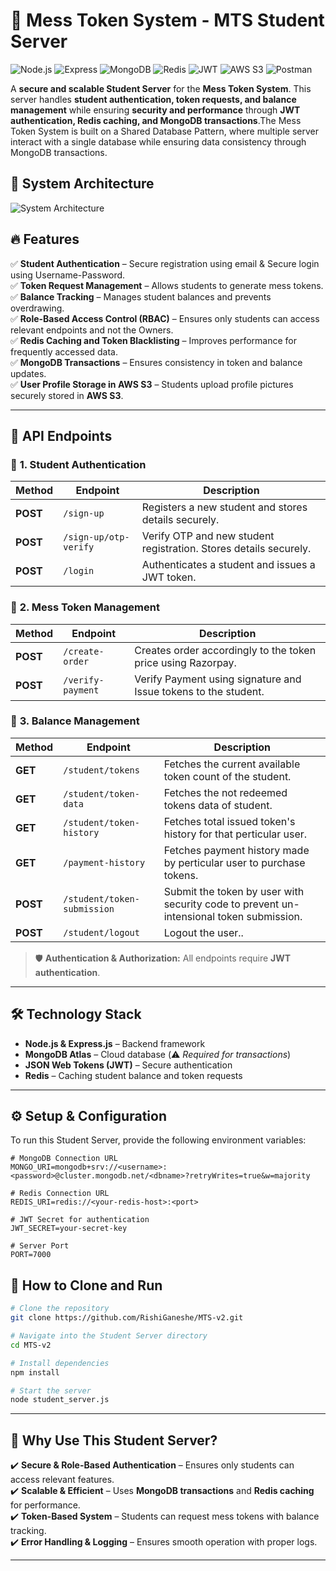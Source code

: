 # 🚀 Mess Token System - MTS Student Server  

![Node.js](https://img.shields.io/badge/Node.js-339933?style=for-the-badge&logo=node-dot-js&logoColor=white)
![Express](https://img.shields.io/badge/Express-000000?style=for-the-badge&logo=express&logoColor=white)
![MongoDB](https://img.shields.io/badge/MongoDB-47A248?style=for-the-badge&logo=mongodb&logoColor=white)
![Redis](https://img.shields.io/badge/Redis-DC382D?style=for-the-badge&logo=redis&logoColor=white)
![JWT](https://img.shields.io/badge/JWT-black?style=for-the-badge&logo=json-web-tokens&logoColor=white)
![AWS S3](https://img.shields.io/badge/AWS_S3-FF9900?style=for-the-badge&logo=amazon-aws&logoColor=white)
![Postman](https://img.shields.io/badge/Postman-FF6C37?style=for-the-badge&logo=postman&logoColor=white)  


A **secure and scalable Student Server** for the **Mess Token System**. This server handles **student authentication, token requests, and balance management** while ensuring **security and performance** through **JWT authentication, Redis caching, and MongoDB transactions**.The Mess Token System is built on a Shared Database Pattern, where multiple server interact with a single database while ensuring data consistency through MongoDB transactions.

## 📌 System Architecture

![System Architecture](https://drive.google.com/uc?export=view&id=15ZqTNhEHkiiZdwKPFCfmaW_rN4zaC9-J)

## 🔥 Features  

✅ **Student Authentication** –  Secure registration using email & Secure login using Username-Password.  
✅ **Token Request Management** – Allows students to generate mess tokens.  
✅ **Balance Tracking** – Manages student balances and prevents overdrawing.  
✅ **Role-Based Access Control (RBAC)** – Ensures only students can access relevant endpoints and not the Owners.  
✅ **Redis Caching and Token Blacklisting** – Improves performance for frequently accessed data.  
✅ **MongoDB Transactions** – Ensures consistency in token and balance updates.  
✅ **User Profile Storage in AWS S3** – Students upload profile pictures securely stored in **AWS S3**.  

---

## 📌 API Endpoints

### 🔹 **1. Student Authentication**
| Method | Endpoint | Description |
|--------|---------|-------------|
| **POST** | `/sign-up` | Registers a new student and stores details securely. |
| **POST** | `/sign-up/otp-verify` | Verify OTP and new student registration. Stores details securely. |
| **POST** | `/login` | Authenticates a student and issues a JWT token. |

### 🔹 **2. Mess Token Management**
| Method | Endpoint | Description |
|--------|---------|-------------|
| **POST** | `/create-order` | Creates order accordingly to the token price using Razorpay. |
| **POST** | `/verify-payment` | Verify Payment using signature and Issue tokens to the student. |

### 🔹 **3. Balance Management**
| Method | Endpoint | Description |
|--------|---------|-------------|
| **GET** | `/student/tokens` | Fetches the current available token count of the student. |
| **GET** | `/student/token-data` | Fetches the not redeemed tokens data of student. |
| **GET** | `/student/token-history` | Fetches total issued token's history for that perticular user.|
| **GET** | `/payment-history` | Fetches payment history made by perticular user to purchase tokens.|
| **POST** | `/student/token-submission` | Submit the token by user with security code to prevent un-intensional token submission. |
| **POST** | `/student/logout` | Logout the user.. |

> 🛡 **Authentication & Authorization:** All endpoints require **JWT authentication**.

---

## 🛠️ Technology Stack  

- **Node.js & Express.js** – Backend framework  
- **MongoDB Atlas** – Cloud database (⚠️ *Required for transactions*)  
- **JSON Web Tokens (JWT)** – Secure authentication  
- **Redis** – Caching student balance and token requests  

---

## ⚙️ Setup & Configuration  
To run this Student Server, provide the following environment variables:  

```env
# MongoDB Connection URL
MONGO_URI=mongodb+srv://<username>:<password>@cluster.mongodb.net/<dbname>?retryWrites=true&w=majority

# Redis Connection URL
REDIS_URI=redis://<your-redis-host>:<port>

# JWT Secret for authentication
JWT_SECRET=your-secret-key

# Server Port
PORT=7000
```

## 🚀 How to Clone and Run  

```sh
# Clone the repository
git clone https://github.com/RishiGaneshe/MTS-v2.git

# Navigate into the Student Server directory
cd MTS-v2

# Install dependencies
npm install

# Start the server
node student_server.js 
```

---

## 📌 Why Use This Student Server?  

✔️ **Secure & Role-Based Authentication** – Ensures only students can access relevant features.  
✔️ **Scalable & Efficient** – Uses **MongoDB transactions** and **Redis caching** for performance.  
✔️ **Token-Based System** – Students can request mess tokens with balance tracking.  
✔️ **Error Handling & Logging** – Ensures smooth operation with proper logs.  

---

